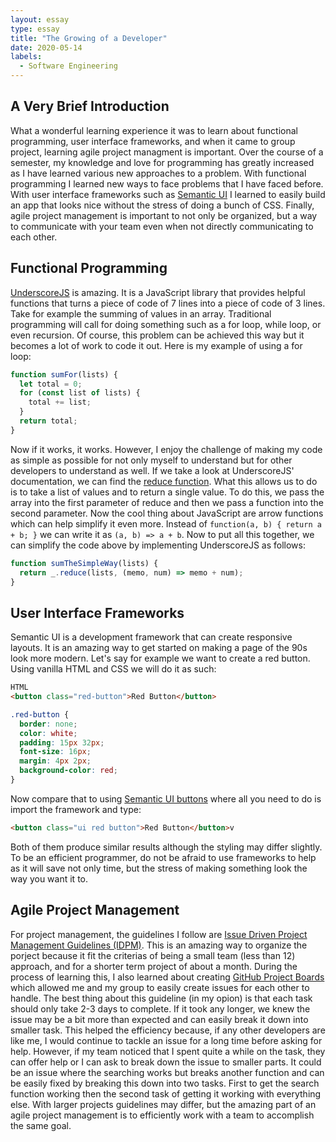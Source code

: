 ```yaml
---
layout: essay
type: essay
title: "The Growing of a Developer"
date: 2020-05-14
labels:
  - Software Engineering
---
```


## A Very Brief Introduction

What a wonderful learning experience it was to learn about functional programming, user interface frameworks, and when it came to group project, learning agile project managment is important. Over the course of a semester, my knowledge and love for programming has greatly increased as I have learned various new approaches to a problem. With functional programming I learned new ways to face problems that I have faced before. With user interface frameworks such as [Semantic UI](https://semantic-ui.com/) I learned to easily build an app that looks nice without the stress of doing a bunch of CSS. Finally, agile project management is important to not only be organized, but a way to communicate with your team even when not directly communicating to each other.

## Functional Programming

[UnderscoreJS](https://underscorejs.org/) is amazing. It is a JavaScript library that provides helpful functions that turns a piece of code of 7 lines into a piece of code of 3 lines. Take for example the summing of values in an array. Traditional programming will call for doing something such as a for loop, while loop, or even recursion. Of course, this problem can be achieved this way but it becomes a lot of work to code it out. Here is my example of using a for loop:
```javascript
function sumFor(lists) {
  let total = 0;
  for (const list of lists) {
    total += list;
  }
  return total;
}
```
Now if it works, it works. However, I enjoy the challenge of making my code as simple as possible for not only myself to understand but for other developers to understand as well. If we take a look at UnderscoreJS' documentation, we can find the [reduce function](https://underscorejs.org/#reduce). What this allows us to do is to take a list of values and to return a single value. To do this, we pass the array into the first parameter of reduce and then we pass a function into the second parameter. Now the cool thing about JavaScript are arrow functions which can help simplify it even more. Instead of `function(a, b) { return a + b; }` we can write it as `(a, b) => a + b`. Now to put all this together, we can simplify the code above by implementing UnderscoreJS as follows: 
```javascript
function sumTheSimpleWay(lists) {
  return _.reduce(lists, (memo, num) => memo + num);
}
```

## User Interface Frameworks

Semantic UI is a development framework that can create responsive layouts. It is an amazing way to get started on making a page of the 90s look more modern. Let's say for example we want to create a red button. Using vanilla HTML and CSS we will do it as such:
```html
HTML
<button class="red-button">Red Button</button>
```
```css
.red-button {
  border: none;
  color: white;
  padding: 15px 32px;
  font-size: 16px;
  margin: 4px 2px;
  background-color: red;
}
```
Now compare that to using [Semantic UI buttons](https://semantic-ui.com/elements/button.html) where all you need to do is import the framework and type:
```html
<button class="ui red button">Red Button</button>v
```
Both of them produce similar results although the styling may differ slightly. To be an efficient programmer, do not be afraid to use frameworks to help as it will save not only time, but the stress of making something look the way you want it to. 

## Agile Project Management

For project management, the guidelines I follow are [Issue Driven Project Management Guidelines (IDPM)](http://courses.ics.hawaii.edu/ics314s20/morea/project-management/reading-guidelines-idpm.html). This is an amazing way to organize the porject because it fit the criterias of being a small team (less than 12) approach, and for a shorter term project of about a month. During the process of learning this, I also learned about creating [GitHub Project Boards](https://help.github.com/en/github/managing-your-work-on-github/about-project-boards) which allowed me and my group to easily create issues for each other to handle. The best thing about this guideline (in my opion) is that each task should only take 2-3 days to complete. If it took any longer, we knew the issue may be a bit more than expected and can easily break it down into smaller task. This helped the efficiency because, if any other developers are like me, I would continue to tackle an issue for a long time before asking for help. However, if my team noticed that I spent quite a while on the task, they can offer help or I can ask to break down the issue to smaller parts. It could be an issue where the searching works but breaks another function and can be easily fixed by breaking this down into two tasks. First to get the search function working then the second task of getting it working with everything else. With larger projects guidelines may differ, but the amazing part of an agile project management is to efficiently work with a team to accomplish the same goal.